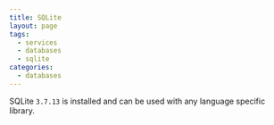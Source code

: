 ```yaml
---
title: SQLite
layout: page
tags:
  - services
  - databases
  - sqlite
categories:
  - databases
---
```

SQLite `3.7.13` is installed and can be used with any language specific library.
